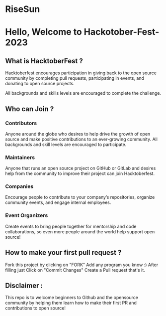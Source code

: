 # RiseSun

# Hello, Welcome to Hackotober-Fest-2023

## What is HacktoberFest ?
Hacktoberfest encourages participation in giving back to the open source community by completing pull requests, participating in events, and donating to open source projects.

All backgrounds and skills levels are encouraged to complete the challenge.

## Who can Join ?

### Contributors
Anyone around the globe who desires to help drive the growth of open source and make positive contributions to an ever-growing community. All backgrounds and skill levels are encouraged to participate.

### Maintainers
Anyone that runs an open source project on GitHub or GitLab and desires help from the community to improve their project can join Hacktoberfest.

### Companies 
Encourage people to contribute to your company’s repositories, organize community events, and engage internal employees.

### Event Organizers
Create events to bring people together for mentorship and code collaborations, so even more people around the world help support open source!

## How to make your first pull request ?
Fork this project by clicking on "FORK"
Add any program you know :)
After filling just Click on "Commit Changes"
Create a Pull request that's it.

## Disclaimer : 
This repo is to welcome beginners to Github and the opensource community by helping them learn how to make their first PR and contributions to open source!

